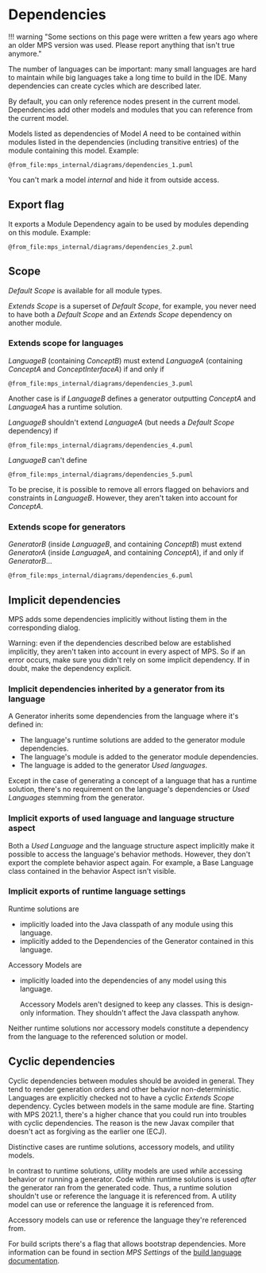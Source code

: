 # Dependencies

!!! warning "Some sections on this page were written a few years ago where an older MPS version was used. Please report anything that isn't true anymore."

The number of languages can be important: many small languages are hard to maintain while big languages
take a long time to build in the IDE. Many dependencies can create cycles which are described later.

By default, you can only reference nodes present in the current model. Dependencies add other models and modules that you can reference from the current model.

Models listed as dependencies of Model $A$ need to be contained within modules listed in the dependencies (including transitive entries) of the module containing this model. Example:

```kroki-plantuml
@from_file:mps_internal/diagrams/dependencies_1.puml
```

You can't mark a model *internal* and hide it from outside access.

## Export flag

It exports a Module Dependency again to be used by modules depending on this module. Example:

```kroki-plantuml
@from_file:mps_internal/diagrams/dependencies_2.puml
```

## Scope

*Default Scope* is available for all module types.

*Extends Scope* is a superset of *Default Scope*, for example, you never need to have both a *Default Scope* and an *Extends Scope* dependency on another module.

### Extends scope for languages

*LanguageB* (containing *ConceptB*) must extend *LanguageA* (containing *ConceptA* and *ConceptInterfaceA*) if and only if

```kroki-plantuml
@from_file:mps_internal/diagrams/dependencies_3.puml
```

Another case is if *LanguageB* defines a generator outputting *ConceptA* and *LanguageA* has a runtime solution.

*LanguageB* shouldn't extend *LanguageA* (but needs a *Default Scope* dependency) if

```kroki-plantuml
@from_file:mps_internal/diagrams/dependencies_4.puml
```

*LanguageB* can't define

```kroki-plantuml
@from_file:mps_internal/diagrams/dependencies_5.puml
```

To be precise, it is possible to remove all errors flagged on behaviors and constraints in *LanguageB*. However, they aren't taken into account for *ConceptA*.

### Extends scope for generators

*GeneratorB* (inside *LanguageB*, and containing *ConceptB*) must extend *GeneratorA* (inside *LanguageA*, and containing *ConceptA*), if and only if *GeneratorB*...

```kroki-plantuml
@from_file:mps_internal/diagrams/dependencies_6.puml
```

## Implicit dependencies

MPS adds some dependencies implicitly without listing them in the corresponding dialog.

Warning: even if the dependencies described below are established implicitly, they aren't taken into account in every aspect of MPS. So if an error occurs, make sure you didn't rely on some implicit dependency. If in doubt, make the dependency explicit.

### Implicit dependencies inherited by a generator from its language

A Generator inherits some dependencies from the language where it's defined in:

- The language's runtime solutions are added to the generator module dependencies.
- The language's module is added to the generator module dependencies.
- The language is added to the generator *Used languages*.

Except in the case of generating a concept of a language that has a runtime solution, there's no requirement on the language's dependencies or *Used Languages* stemming from the generator.

### Implicit exports of used language and language structure aspect

Both a *Used Language* and the language structure aspect implicitly make it possible to access the language's behavior methods. However, they don't export the complete behavior aspect again. For example, a Base Language class contained in the behavior Aspect isn't visible.

### Implicit exports of runtime language settings

Runtime solutions are

- implicitly loaded into the Java classpath of any module using this language.
- implicitly added to the Dependencies of the Generator contained in this language.

Accessory Models are

- implicitly loaded into the dependencies of any model using this language.

  Accessory Models aren't designed to keep any classes. This is design-only information. They shouldn't affect the Java classpath anyhow.

Neither runtime solutions nor accessory models constitute a dependency from the language to the referenced solution or model.

## Cyclic dependencies

Cyclic dependencies between modules should be avoided in general. They tend to render generation orders and other behavior non-deterministic. Languages are explicitly checked not to have a cyclic *Extends Scope* dependency. Cycles between models in the same module are fine.
Starting with MPS 2021.1, there's a higher chance that you could run into troubles with cyclic dependencies. The reason is the new Javax compiler that doesn't act as forgiving as the earlier one (ECJ).

Distinctive cases are runtime solutions, accessory models, and utility models.

In contrast to runtime solutions, utility models are used *while* accessing behavior or running a generator. Code within runtime solutions is used *after* the generator ran from the generated code. Thus, a runtime solution shouldn't use or reference the language it is referenced from. A utility model can use or reference the language it is referenced from.

Accessory models can use or reference the language they're referenced from.

For build scripts there's a flag that allows bootstrap dependencies. More information can be found in section *MPS Settings* of the [build language documentation](https://www.jetbrains.com/help/mps/build-language.html?q=bootstrap%20%E2%80%93%20setting%20this%20flag#whatismpsbuildlanguage?). 
